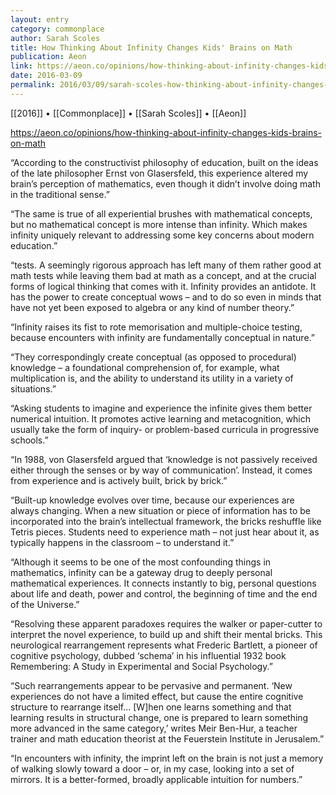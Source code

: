 ```yaml
---
layout: entry
category: commonplace
author: Sarah Scoles
title: How Thinking About Infinity Changes Kids' Brains on Math
publication: Aeon
link: https://aeon.co/opinions/how-thinking-about-infinity-changes-kids-brains-on-math
date: 2016-03-09
permalink: 2016/03/09/sarah-scoles-how-thinking-about-infinity-changes-kids-brains-on-math
---
```


[[2016]] • [[Commonplace]] • [[Sarah Scoles]] • [[Aeon]]

https://aeon.co/opinions/how-thinking-about-infinity-changes-kids-brains-on-math

“According to the constructivist philosophy of education, built on the ideas of the late philosopher Ernst von Glasersfeld, this experience altered my brain’s perception of mathematics, even though it didn’t involve doing math in the traditional sense.”

“The same is true of all experiential brushes with mathematical concepts, but no mathematical concept is more intense than infinity. Which makes infinity uniquely relevant to addressing some key concerns about modern education.”

“tests. A seemingly rigorous approach has left many of them rather good at math tests while leaving them bad at math as a concept, and at the crucial forms of logical thinking that comes with it. Infinity provides an antidote. It has the power to create conceptual wows – and to do so even in minds that have not yet been exposed to algebra or any kind of number theory.”

“Infinity raises its fist to rote memorisation and multiple-choice testing, because encounters with infinity are fundamentally conceptual in nature.”

“They correspondingly create conceptual (as opposed to procedural) knowledge – a foundational comprehension of, for example, what multiplication is, and the ability to understand its utility in a variety of situations.”

“Asking students to imagine and experience the infinite gives them better numerical intuition. It promotes active learning and metacognition, which usually take the form of inquiry- or problem-based curricula in progressive schools.”

“In 1988, von Glasersfeld argued that ‘knowledge is not passively received either through the senses or by way of communication’. Instead, it comes from experience and is actively built, brick by brick.”

“Built-up knowledge evolves over time, because our experiences are always changing. When a new situation or piece of information has to be incorporated into the brain’s intellectual framework, the bricks reshuffle like Tetris pieces. Students need to experience math – not just hear about it, as typically happens in the classroom – to understand it.”

“Although it seems to be one of the most confounding things in mathematics, infinity can be a gateway drug to deeply personal mathematical experiences. It connects instantly to big, personal questions about life and death, power and control, the beginning of time and the end of the Universe.”

“Resolving these apparent paradoxes requires the walker or paper-cutter to interpret the novel experience, to build up and shift their mental bricks. This neurological rearrangement represents what Frederic Bartlett, a pioneer of cognitive psychology, dubbed ‘schema’ in his influential 1932 book Remembering: A Study in Experimental and Social Psychology.”

“Such rearrangements appear to be pervasive and permanent. ‘New experiences do not have a limited effect, but cause the entire cognitive structure to rearrange itself… [W]hen one learns something and that learning results in structural change, one is prepared to learn something more advanced in the same category,’ writes Meir Ben-Hur, a teacher trainer and math education theorist at the Feuerstein Institute in Jerusalem.”

“In encounters with infinity, the imprint left on the brain is not just a memory of walking slowly toward a door – or, in my case, looking into a set of mirrors. It is a better-formed, broadly applicable intuition for numbers.”

